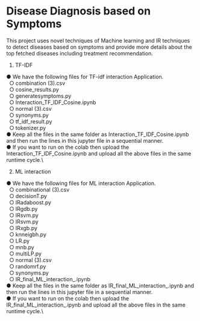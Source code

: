 # Disease Diagnosis based on Symptoms
This project uses novel techniques of Machine learning and IR techniques to detect diseases based on symptoms and provide more details about the top fetched diseases including treatment recommendation.

1. TF-IDF

● We have the following files for TF-idf interaction Application.\
&nbsp;  ○ combination (3).csv\
&nbsp;  ○ cosine_results.py\
&nbsp;  ○ generatesymptoms.py\
&nbsp;  ○ Interaction_TF_IDF_Cosine.ipynb\
&nbsp;  ○ normal (3).csv\
&nbsp;  ○ synonyms.py\
&nbsp;  ○ tf_idf_result.py\
&nbsp;  ○ tokenizer.py\
● Keep all the files in the same folder as Interaction_TF_IDF_Cosine.ipynb and then run the lines in this jupyter file in a sequential manner.\
● If you want to run on the colab then upload the Interaction_TF_IDF_Cosine.ipynb and upload all the above files in the same runtime cycle.\

2. ML interaction

● We have the following files for ML interaction Application.\
&nbsp;  ○ combinational (3).csv\
&nbsp;  ○ decisionT.py\
&nbsp;  ○ IRadaboost.py\
&nbsp;  ○ IRgdb.py\
&nbsp;  ○ IRsvm.py\
&nbsp;  ○ IRsvm.py\
&nbsp;  ○ IRxgb.py\
&nbsp;  ○ knneigbh.py\
&nbsp;  ○ LR.py\
&nbsp;  ○ mnb.py\
&nbsp;  ○ multiLP.py\
&nbsp;  ○ normal (3).csv\
&nbsp;  ○ randomrf.py\
&nbsp;  ○ synonyms.py\
&nbsp;  ○ IR_final_ML_interaction_.ipynb\
● Keep all the files in the same folder as IR_final_ML_interaction_.ipynb and then run the lines in this jupyter file in a sequential manner.\
● If you want to run on the colab then upload the IR_final_ML_interaction_.ipynb and upload all the above files in the same runtime cycle.\
